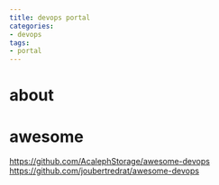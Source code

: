 ```yaml
---
title: devops portal
categories:
- devops
tags:
- portal
---
```


# about

# awesome
https://github.com/AcalephStorage/awesome-devops
https://github.com/joubertredrat/awesome-devops